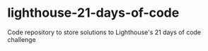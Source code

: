 # lighthouse-21-days-of-code
Code repository to store solutions to Lighthouse's 21 days of code challenge
